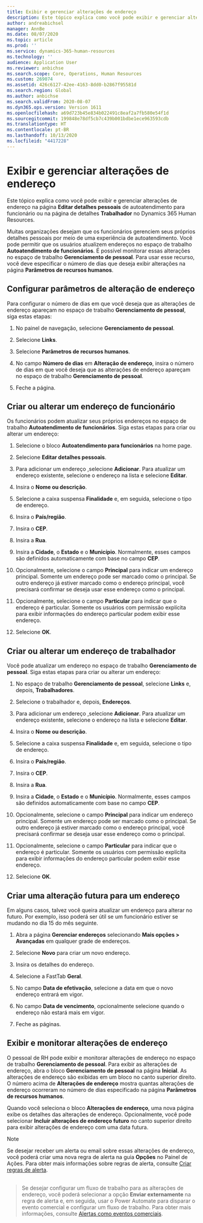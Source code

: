 ```yaml
---
title: Exibir e gerenciar alterações de endereço
description: Este tópico explica como você pode exibir e gerenciar alterações de endereço no Dynamics 365 Human Resources.
author: andreabichsel
manager: AnnBe
ms.date: 08/07/2020
ms.topic: article
ms.prod: ''
ms.service: dynamics-365-human-resources
ms.technology: ''
audience: Application User
ms.reviewer: anbichse
ms.search.scope: Core, Operations, Human Resources
ms.custom: 269074
ms.assetid: 426c6127-42ee-4163-8dd0-b2867f95581d
ms.search.region: Global
ms.author: anbichse
ms.search.validFrom: 2020-08-07
ms.dyn365.ops.version: Version 1611
ms.openlocfilehash: a69d723b45e834b022491c8eaf2a7fb580e54f1d
ms.sourcegitcommit: 199848e78df5cb7c439b001bdbe1ece963593cdb
ms.translationtype: HT
ms.contentlocale: pt-BR
ms.lasthandoff: 10/13/2020
ms.locfileid: "4417228"
---
```

# <a name="view-and-manage-address-changes"></a>Exibir e gerenciar alterações de endereço

Este tópico explica como você pode exibir e gerenciar alterações de endereço na página **Editar detalhes pessoais** de autoatendimento para funcionário ou na página de detalhes **Trabalhador** no Dynamics 365 Human Resources.

Muitas organizações desejam que os funcionários gerenciem seus próprios detalhes pessoais por meio de uma experiência de autoatendimento. Você pode permitir que os usuários atualizem endereços no espaço de trabalho **Autoatendimento de funcionários**. É possível monitorar essas alterações no espaço de trabalho **Gerenciamento de pessoal**. Para usar esse recurso, você deve especificar o número de dias que deseja exibir alterações na página **Parâmetros de recursos humanos**.

## <a name="configure-address-change-parameters"></a>Configurar parâmetros de alteração de endereço

Para configurar o número de dias em que você deseja que as alterações de endereço apareçam no espaço de trabalho **Gerenciamento de pessoal**, siga estas etapas:

1. No painel de navegação, selecione **Gerenciamento de pessoal**.

2. Selecione **Links**.

3. Selecione **Parâmetros de recursos humanos**.

4. No campo **Número de dias** em **Alteração de endereço**, insira o número de dias em que você deseja que as alterações de endereço apareçam no espaço de trabalho **Gerenciamento de pessoal**.

5. Feche a página.

## <a name="create-or-change-an-employee-address"></a>Criar ou alterar um endereço de funcionário

Os funcionários podem atualizar seus próprios endereços no espaço de trabalho **Autoatendimento de funcionários**. Siga estas etapas para criar ou alterar um endereço:

1. Selecione o bloco **Autoatendimento para funcionários** na home page.

2. Selecione **Editar detalhes pessoais**.

3. Para adicionar um endereço ,selecione **Adicionar**. Para atualizar um endereço existente, selecione o endereço na lista e selecione **Editar**.

4. Insira o **Nome ou descrição**.

5. Selecione a caixa suspensa **Finalidade** e, em seguida, selecione o tipo de endereço.

6. Insira o **País/região**.

7. Insira o **CEP**.

8. Insira a **Rua**.

9. Insira a **Cidade**, o **Estado** e o **Município**. Normalmente, esses campos são definidos automaticamente com base no campo **CEP**.

10. Opcionalmente, selecione o campo **Principal** para indicar um endereço principal. Somente um endereço pode ser marcado como o principal. Se outro endereço já estiver marcado como o endereço principal, você precisará confirmar se deseja usar esse endereço como o principal.

11. Opcionalmente, selecione o campo **Particular** para indicar que o endereço é particular. Somente os usuários com permissão explícita para exibir informações do endereço particular podem exibir esse endereço.

12. Selecione **OK**.

## <a name="create-or-change-a-worker-address"></a>Criar ou alterar um endereço de trabalhador

Você pode atualizar um endereço no espaço de trabalho **Gerenciamento de pessoal**. Siga estas etapas para criar ou alterar um endereço:

1. No espaço de trabalho **Gerenciamento de pessoal**, selecione **Links** e, depois, **Trabalhadores**.

3. Selecione o trabalhador e, depois, **Endereços**.

3. Para adicionar um endereço ,selecione **Adicionar**. Para atualizar um endereço existente, selecione o endereço na lista e selecione **Editar**.

4. Insira o **Nome ou descrição**.

5. Selecione a caixa suspensa **Finalidade** e, em seguida, selecione o tipo de endereço.

6. Insira o **País/região**.

7. Insira o **CEP**.

8. Insira a **Rua**.

9. Insira a **Cidade**, o **Estado** e o **Município**. Normalmente, esses campos são definidos automaticamente com base no campo **CEP**.

10. Opcionalmente, selecione o campo **Principal** para indicar um endereço principal. Somente um endereço pode ser marcado como o principal. Se outro endereço já estiver marcado como o endereço principal, você precisará confirmar se deseja usar esse endereço como o principal.

11. Opcionalmente, selecione o campo **Particular** para indicar que o endereço é particular. Somente os usuários com permissão explícita para exibir informações do endereço particular podem exibir esse endereço.

12. Selecione **OK**.
 
## <a name="create-a-future-change-for-an-address"></a>Criar uma alteração futura para um endereço

Em alguns casos, talvez você queira atualizar um endereço para alterar no futuro. Por exemplo, isso poderá ser útil se um funcionário estiver se mudando no dia 15 do mês seguinte.

1. Abra a página **Gerenciar endereços** selecionando **Mais opções > Avançadas** em qualquer grade de endereços.

2. Selecione **Novo** para criar um novo endereço.

3. Insira os detalhes do endereço.

4. Selecione a FastTab **Geral**.

5. No campo **Data de efetivação**, selecione a data em que o novo endereço entrará em vigor.

6. No campo **Data de vencimento**, opcionalmente selecione quando o endereço não estará mais em vigor.

7. Feche as páginas.

## <a name="view-and-monitor-address-changes"></a>Exibir e monitorar alterações de endereço

O pessoal de RH pode exibir e monitorar alterações de endereço no espaço de trabalho **Gerenciamento de pessoal**. Para exibir as alterações de endereço, abra o bloco **Gerenciamento de pessoal** na página **Inicial**. As alterações de endereço são exibidas em um bloco no canto superior direito. O número acima de **Alterações de endereço** mostra quantas alterações de endereço ocorreram no número de dias especificado na página **Parâmetros de recursos humanos**. 

Quando você seleciona o bloco **Alterações de endereço**, uma nova página exibe os detalhes das alterações de endereço. Opcionalmente, você pode selecionar **Incluir alterações de endereço futuro** no canto superior direito para exibir alterações de endereço com uma data futura.

> [!NOTE]
> Se desejar receber um alerta ou email sobre essas alterações de endereço, você poderá criar uma nova regra de alerta na guia **Opções** no Painel de Ações. Para obter mais informações sobre regras de alerta, consulte [Criar regras de alerta](/fin-ops-core/fin-ops/get-started/create-alert-rules.md).<br><br>

> Se desejar configurar um fluxo de trabalho para as alterações de endereço, você poderá selecionar a opção **Enviar externamente** na regra de alerta e, em seguida, usar o Power Automate para disparar o evento comercial e configurar um fluxo de trabalho. Para obter mais informações, consulte [Alertas como eventos comerciais](/fin-ops-core/dev-itpro/business-events/alerts-business-events.md).
